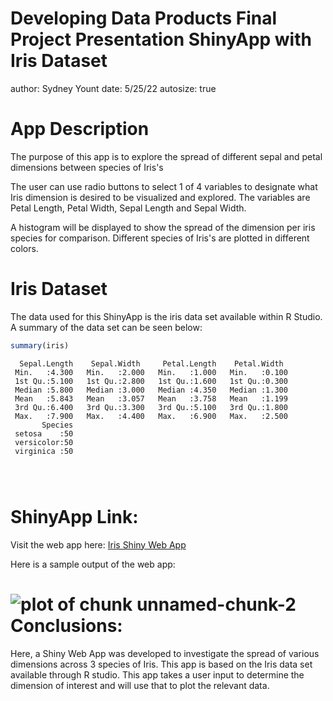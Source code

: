 Developing Data Products Final Project Presentation ShinyApp with Iris Dataset
========================================================
author: Sydney Yount
date: 5/25/22
autosize: true

App Description
========================================================

The purpose of this app is to explore the spread of different sepal and petal dimensions between species of Iris's

The user can use radio buttons to select 1 of 4 variables to designate what Iris dimension is desired to be visualized and explored. The variables are Petal Length, Petal Width, Sepal Length and Sepal Width.  

A histogram will be displayed to show the spread of the dimension per iris species for comparison. Different species of Iris's are plotted in different colors. 


Iris Dataset
========================================================
The data used for this ShinyApp is the iris data set available within R Studio. A summary of the data set can be seen below:

```r
summary(iris)
```

```
  Sepal.Length    Sepal.Width     Petal.Length    Petal.Width   
 Min.   :4.300   Min.   :2.000   Min.   :1.000   Min.   :0.100  
 1st Qu.:5.100   1st Qu.:2.800   1st Qu.:1.600   1st Qu.:0.300  
 Median :5.800   Median :3.000   Median :4.350   Median :1.300  
 Mean   :5.843   Mean   :3.057   Mean   :3.758   Mean   :1.199  
 3rd Qu.:6.400   3rd Qu.:3.300   3rd Qu.:5.100   3rd Qu.:1.800  
 Max.   :7.900   Max.   :4.400   Max.   :6.900   Max.   :2.500  
       Species  
 setosa    :50  
 versicolor:50  
 virginica :50  
                
                
                
```

ShinyApp Link: 
========================================================
Visit the web app here: [Iris Shiny Web App](https://sydneyyount.shinyapps.io/developingdataproductsfinalproject/)

Here is a sample output of the web app:

![plot of chunk unnamed-chunk-2](DevelopingDataProductsFinalProject_Presentation-figure/unnamed-chunk-2-1.png)
Conclusions: 
========================================================
Here, a Shiny Web App was developed to investigate the spread of various dimensions across 3 species of Iris. This app is based on the Iris data set available through R studio. This app takes a user input to determine the dimension of interest and will use that to plot the relevant data. 
